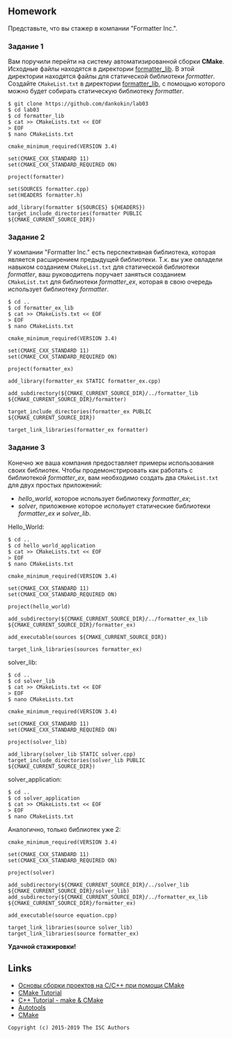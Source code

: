 ## Homework

Представьте, что вы стажер в компании "Formatter Inc.".
### Задание 1
Вам поручили перейти на систему автоматизированной сборки **CMake**.
Исходные файлы находятся в директории [formatter_lib](formatter_lib).
В этой директории находятся файлы для статической библиотеки *formatter*.
Создайте `CMakeList.txt` в директории [formatter_lib](formatter_lib),
с помощью которого можно будет собирать статическую библиотеку *formatter*.

```
$ git clone https://github.com/dankokin/lab03
$ cd lab03
$ cd formatter_lib
$ cat >> CMakeLists.txt << EOF
> EOF
$ nano CMakeLists.txt
```

```
cmake_minimum_required(VERSION 3.4)

set(CMAKE_CXX_STANDARD 11)
set(CMAKE_CXX_STANDARD_REQUIRED ON)

project(formatter)

set(SOURCES formatter.cpp)
set(HEADERS formatter.h)

add_library(formatter ${SOURCES} ${HEADERS})
target_include_directories(formatter PUBLIC ${CMAKE_CURRENT_SOURCE_DIR})
```

### Задание 2
У компании "Formatter Inc." есть перспективная библиотека,
которая является расширением предыдущей библиотеки. Т.к. вы уже овладели
навыком созданием `CMakeList.txt` для статической библиотеки *formatter*, ваш 
руководитель поручает заняться созданием `CMakeList.txt` для библиотеки 
*formatter_ex*, которая в свою очередь использует библиотеку *formatter*.

```
$ cd ..
$ cd formatter_ex_lib
$ cat >> CMakeLists.txt << EOF
> EOF
$ nano CMakeLists.txt
```

```
cmake_minimum_required(VERSION 3.4)

set(CMAKE_CXX_STANDARD 11)
set(CMAKE_CXX_STANDARD_REQUIRED ON)

project(formatter_ex)

add_library(formatter_ex STATIC formatter_ex.cpp)

add_subdirectory(${CMAKE_CURRENT_SOURCE_DIR}/../formatter_lib ${CMAKE_CURRENT_SOURCE_DIR}/formatter)

target_include_directories(formatter_ex PUBLIC ${CMAKE_CURRENT_SOURCE_DIR})

target_link_libraries(formatter_ex formatter)
```

### Задание 3
Конечно же ваша компания предоставляет примеры использования своих библиотек.
Чтобы продемонстрировать как работать с библиотекой *formatter_ex*,
вам необходимо создать два `CMakeList.txt` для двух простых приложений:
* *hello_world*, которое использует библиотеку *formatter_ex*;
* *solver*, приложение которое испольует статические библиотеки *formatter_ex* и *solver_lib*.

Hello_World:
```
$ cd ..
$ cd hello_world_application
$ cat >> CMakeLists.txt << EOF
> EOF
$ nano CMakeLists.txt
```

```
cmake_minimum_required(VERSION 3.4)

set(CMAKE_CXX_STANDARD 11)
set(CMAKE_CXX_STANDARD_REQUIRED ON)

project(hello_world)

add_subdirectory(${CMAKE_CURRENT_SOURCE_DIR}/../formatter_ex_lib ${CMAKE_CURRENT_SOURCE_DIR}/formatter_ex)

add_executable(sources ${CMAKE_CURRENT_SOURCE_DIR})

target_link_libraries(sources formatter_ex)
```

solver_lib:
```
$ cd ..
$ cd solver_lib
$ cat >> CMakeLists.txt << EOF
> EOF
$ nano CMakeLists.txt
```

```
cmake_minimum_required(VERSION 3.4)

set(CMAKE_CXX_STANDARD 11)
set(CMAKE_CXX_STANDARD_REQUIRED ON)

project(solver_lib)

add_library(solver_lib STATIC solver.cpp)
target_include_directories(solver_lib PUBLIC ${CMAKE_CURRENT_SOURCE_DIR})
```

solver_application:
```
$ cd ..
$ cd solver_application
$ cat >> CMakeLists.txt << EOF
> EOF
$ nano CMakeLists.txt
```

Aналогично, только библиотек уже 2:
```
cmake_minimum_required(VERSION 3.4)

set(CMAKE_CXX_STANDARD 11)
set(CMAKE_CXX_STANDARD_REQUIRED ON)

project(solver)

add_subdirectory(${CMAKE_CURRENT_SOURCE_DIR}/../solver_lib ${CMAKE_CURRENT_SOURCE_DIR}/solver_lib)
add_subdirectory(${CMAKE_CURRENT_SOURCE_DIR}/../formatter_ex_lib ${CMAKE_CURRENT_SOURCE_DIR}/formatter_ex)

add_executable(source equation.cpp)

target_link_libraries(source solver_lib)
target_link_libraries(source formatter_ex)
```

**Удачной стажировки!**

## Links
- [Основы сборки проектов на С/C++ при помощи CMake](https://eax.me/cmake/)
- [CMake Tutorial](http://neerc.ifmo.ru/wiki/index.php?title=CMake_Tutorial)
- [C++ Tutorial - make & CMake](https://www.bogotobogo.com/cplusplus/make.php)
- [Autotools](http://www.gnu.org/software/automake/manual/html_node/Autotools-Introduction.html)
- [CMake](https://cgold.readthedocs.io/en/latest/index.html)

```
Copyright (c) 2015-2019 The ISC Authors
```
